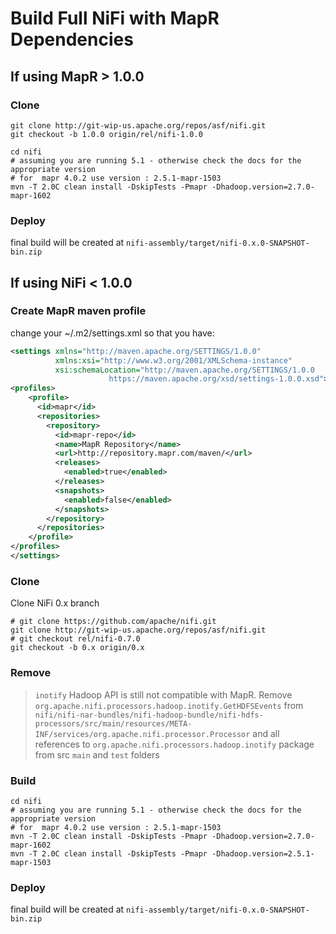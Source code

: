 Build Full NiFi with MapR Dependencies
======================================

## If using MapR > 1.0.0

### Clone
```
git clone http://git-wip-us.apache.org/repos/asf/nifi.git
git checkout -b 1.0.0 origin/rel/nifi-1.0.0
```

```
cd nifi
# assuming you are running 5.1 - otherwise check the docs for the appropriate version
# for  mapr 4.0.2 use version : 2.5.1-mapr-1503
mvn -T 2.0C clean install -DskipTests -Pmapr -Dhadoop.version=2.7.0-mapr-1602
```

### Deploy
final build will be created at `nifi-assembly/target/nifi-0.x.0-SNAPSHOT-bin.zip`




## If using NiFi < 1.0.0
### Create MapR maven profile
change your ~/.m2/settings.xml so that you have:

```xml
<settings xmlns="http://maven.apache.org/SETTINGS/1.0.0"
          xmlns:xsi="http://www.w3.org/2001/XMLSchema-instance"
          xsi:schemaLocation="http://maven.apache.org/SETTINGS/1.0.0
                      https://maven.apache.org/xsd/settings-1.0.0.xsd">
<profiles>
    <profile>
      <id>mapr</id>
      <repositories>
        <repository>
          <id>mapr-repo</id>
          <name>MapR Repository</name>
          <url>http://repository.mapr.com/maven/</url>
          <releases>
            <enabled>true</enabled>
          </releases>
          <snapshots>
            <enabled>false</enabled>
          </snapshots>
        </repository>
      </repositories>
    </profile>
</profiles>
</settings>
```

### Clone

Clone NiFi 0.x branch 

```
# git clone https://github.com/apache/nifi.git
git clone http://git-wip-us.apache.org/repos/asf/nifi.git
# git checkout rel/nifi-0.7.0
git checkout -b 0.x origin/0.x
```

### Remove

> `inotify` Hadoop API is still not compatible with MapR. 
Remove `org.apache.nifi.processors.hadoop.inotify.GetHDFSEvents`
from `nifi/nifi-nar-bundles/nifi-hadoop-bundle/nifi-hdfs-processors/src/main/resources/META-INF/services/org.apache.nifi.processor.Processor`
and all references to `org.apache.nifi.processors.hadoop.inotify` package from src `main` and `test` folders

### Build 

```
cd nifi
# assuming you are running 5.1 - otherwise check the docs for the appropriate version
# for  mapr 4.0.2 use version : 2.5.1-mapr-1503
mvn -T 2.0C clean install -DskipTests -Pmapr -Dhadoop.version=2.7.0-mapr-1602
mvn -T 2.0C clean install -DskipTests -Pmapr -Dhadoop.version=2.5.1-mapr-1503
```

### Deploy
final build will be created at `nifi-assembly/target/nifi-0.x.0-SNAPSHOT-bin.zip`

